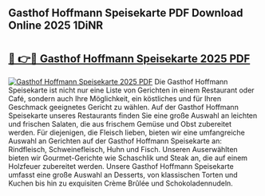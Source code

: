 ## Gasthof Hoffmann Speisekarte PDF Download Online 2025 1DiNR

# <h2><a href="http://gcc77g1.nevu.top/?p=Gasthof+Hoffmann+Speisekarte">🔗 👉🔴 Gasthof Hoffmann Speisekarte 2025 PDF</a></h2>

[![Gasthof Hoffmann Speisekarte 2025 PDF](https://i.imgur.com/dBaPXMq.png)](http://gcc77g1.nevu.top/?p=Gasthof+Hoffmann+Speisekarte)
Die Gasthof Hoffmann Speisekarte ist nicht nur eine Liste von Gerichten in einem Restaurant oder Café, sondern auch Ihre Möglichkeit, ein köstliches und für Ihren Geschmack geeignetes Gericht zu wählen. Auf der Gasthof Hoffmann Speisekarte unseres Restaurants finden Sie eine große Auswahl an leichten und frischen Salaten, die aus frischem Gemüse und Obst zubereitet werden. Für diejenigen, die Fleisch lieben, bieten wir eine umfangreiche Auswahl an Gerichten auf der Gasthof Hoffmann Speisekarte an: Rindfleisch, Schweinefleisch, Huhn und Fisch. Unseren Auserwählten bieten wir Gourmet-Gerichte wie Schaschlik und Steak an, die auf einem Holzfeuer zubereitet werden. Unsere Gasthof Hoffmann Speisekarte umfasst eine große Auswahl an Desserts, von klassischen Torten und Kuchen bis hin zu exquisiten Crème Brûlée und Schokoladennudeln.
